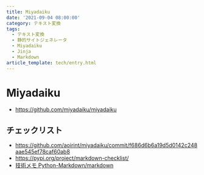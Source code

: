 ```yaml
---
title: Miyadaiku
date: '2021-09-04 08:00:00'
category: テキスト変換
tags:
  - テキスト変換
  - 静的サイトジェネレータ
  - Miyadaiku
  - Jinja
  - Markdown
article_template: tech/entry.html
---
```

# Miyadaiku

- <https://github.com/miyadaiku/miyadaiku>

## チェックリスト

- <https://github.com/aoirint/miyadaiku/commit/f686d6b6a19d5d0142c248aae545ef78caf60ab8>
- <https://pypi.org/project/markdown-checklist/>
- [技術メモ Python-Markdown/markdown](../python_markdown/)
